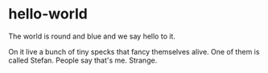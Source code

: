 # hello-world
The world is round and blue and we say hello to it.

On it live a bunch of tiny specks that fancy themselves alive. One of them is called Stefan. People say that's me. Strange.
